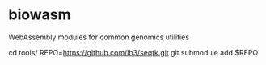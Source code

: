 # biowasm
WebAssembly modules for common genomics utilities



cd tools/
REPO=https://github.com/lh3/seqtk.git
git submodule add $REPO

